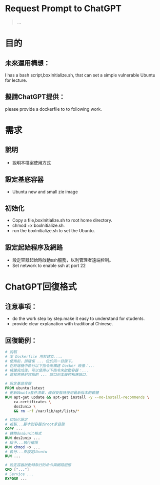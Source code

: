 Request Prompt to ChatGPT
========
> ...

# 目的 

## 未來運用構想：
  I has a bash script,boxInitialize.sh, that can set a simple vulnerable Ubuntu for lecture.

## 擬請ChatGPT提供：
  please provide a dockerfile to to following work.

# 需求

## 說明
  * 說明本檔案使用方式

## 設定基底容器
  * Ubuntu new and small zie image  

## 初始化
  * Copy a file,boxInitialize.sh to root home directory.
  * chmod +x boxInitialize.sh.
  * run the boxInitialize.sh to set the Ubuntu. 

## 設定起始程序及網路
  * 設定容器起始時啟動ssh服務，以利管理者遠端控制。
  * Set network to enable ssh at port 22

# ChatGPT回復格式

## 注意事項：
  * do the work step by step.make it easy to understand for students.
  * provide clear explanation with traditional Chinese.

## 回復範例：

  ```dockerfile
  # 說明
  # 本 Dockerfile 用於建立...。
  # 使用前，請確保 ... 位於同一目錄下。
  # 在終端機中執行以下指令來構建 Docker 映像：...
  # 構建完成後，可以使用以下指令來啟動容器：...
  # 這樣將映射容器的 ... 端口到本機的相應端口。

  # 設定基底容器
  FROM ubuntu:latest
  # 更新Ubuntu套件清單，確保安裝時使用最新版本的軟體
  RUN apt-get update && apt-get install -y --no-install-recommends \
      ca-certificates \
      dos2unix \
      && rm -rf /var/lib/apt/lists/*
  
  # 初始化設定
  # 複製...腳本到容器的root家目錄
  COPY ...
  # 轉換dos&unit格式
  RUN dos2unix ...
  # 給予...執行權限
  RUN chmod +x ...
  # 執行...來設定Ubuntu
  RUN ...

  # 設定容器啟動時執行的命令與網路組態
  CMD ["..."]
  # Service ...
  EXPOSE ...
  ```